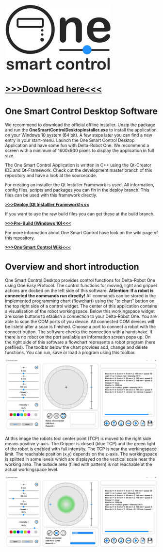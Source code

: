 <Img src="https://github.com/deltarobotone/image_database/blob/master/logos/logos%20(8).PNG" width=350>

# [**>>>Download here<<<**](https://github.com/deltarobotone/one_smart_control_desktop/archive/v0.3-install.zip)
# One Smart Control Desktop Software  

We recommend to download the official offline installer. Unzip the package and run the **OneSmartControlDesktopInstaller.exe** to install the application on your Windows 10 system (64 bit). A few steps later you can find a new entry in your start-menu. Launch the One Smart Control Desktop Application and have some fun with Delta-Robot One. We recommend a screen with a minimum of 1600x900 pixels to display the application in full size. 

The One Smart Control Application is written in C++ using the Qt-Creator IDE and Qt-Framework. Check out the development master branch of this repository and have a look at the sourcecode.

For creating an installer the Qt Installer Framework is used. All information, config files, scripts and packages you can fin in the deploy branch. This files can be used with this framework directly.

[**>>>Deploy (Qt Installler Framework)<<<**](https://github.com/deltarobotone/one_smart_control_desktop/tree/deploy-win10)

If you want to use the raw build files you can get these at the build branch.

[**>>>Pre-Build (Windows 10)<<<**](https://github.com/deltarobotone/one_smart_control_desktop/tree/prebuild-win10)

For more information about One Smart Control have look on the wiki page of this repository.

[**>>>One Smart Control Wiki<<<**](https://github.com/deltarobotone/one_smart_control_desktop/wiki)

# Overview and short introduction

One Smart Control Desktop provides control functions for Delta-Robot One using One Easy Protocol. The control functions for moving, light and gripper actions are docked on the left side of this software. **Attention: If a robot is connected the commands run directly!** All commands can be stored in the implemented programming chart (flowchart) using the "to chart" button on the top right side of a control widget. The center of this application contains a visualisation of the robot workingspace. Below this workingspace widget are some buttons to etablish a connection to your Delta-Robot One. You are able to scan the COM ports of you device. All connected COM devices will be listetd after a scan is finished. Choose a port to connect a robot with the connect button. The software checks the connection with a handshake. If there is no robot on the port available an information screen pops up. On the right side of this software a flowchart represents a robot program (here prefilled). The toolbar below the chart provides add, change and delete functions. You can run, save or load a program using this toolbar.

[<img src="https://raw.githubusercontent.com/deltarobotone/image_database/master/smart_control/smart_control%20(1).png" width="1000">](https://raw.githubusercontent.com/deltarobotone/image_database/master/smart_control/smart_control%20(1).png)



At this image the robots tool center point (TCP) is moved to the right side means positive y-axis. The Gripper is closed (blue TCP) and the green light of the robot is enabled with full intensity. The TCP is near the workingspace limit. The reachable position (x,y) depends on the z-axis. The workingspace is splitted in some levels which are displayed on the vectical scale near the working area. The outside area (filled with pattern) is not reachable at the actual workingspace level.

[<img src="https://raw.githubusercontent.com/deltarobotone/image_database/master/smart_control/smart_control%20(2).png" width="1000">](https://raw.githubusercontent.com/deltarobotone/image_database/master/smart_control/smart_control%20(2).png)
